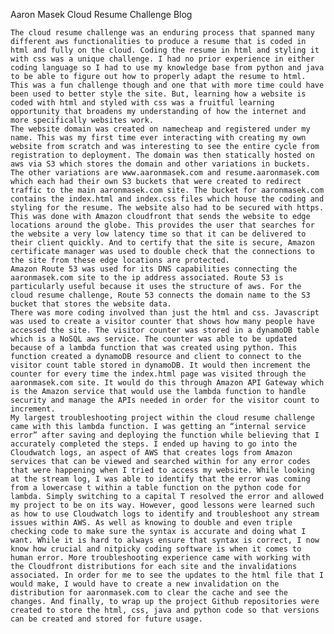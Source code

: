 Aaron Masek
Cloud Resume Challenge Blog

	The cloud resume challenge was an enduring process that spanned many different aws functionalities to produce a resume that is coded in html and fully on the cloud. Coding the resume in html and styling it with css was a unique challenge. I had no prior experience in either coding language so I had to use my knowledge base from python and java to be able to figure out how to properly adapt the resume to html. This was a fun challenge though and one that with more time could have been used to better style the site. But, learning how a website is coded with html and styled with css was a fruitful learning opportunity that broadens my understanding of how the internet and more specifically websites work. 
	The website domain was created on namecheap and registered under my name. This was my first time ever interacting with creating my own website from scratch and was interesting to see the entire cycle from registration to deployment. The domain was then statically hosted on aws via S3 which stores the domain and other variations in buckets. The other variations are www.aaronmasek.com and resume.aaronmasek.com which each had their own S3 buckets that were created to redirect traffic to the main aaronmasek.com site. The bucket for aaronmasek.com contains the index.html and index.css files which house the coding and styling for the resume. The website also had to be secured with https. This was done with Amazon cloudfront that sends the website to edge locations around the globe. This provides the user that searches for the website a very low latency time so that it can be delivered to their client quickly. And to certify that the site is secure, Amazon certificate manager was used to double check that the connections to the site from these edge locations are protected. 
	Amazon Route 53 was used for its DNS capabilities connecting the aaronmasek.com site to the ip address associated. Route 53 is particularly useful because it uses the structure of aws. For the cloud resume challenge, Route 53 connects the domain name to the S3 bucket that stores the website data.
	There was more coding involved than just the html and css. Javascript was used to create a visitor counter that shows how many people have accessed the site. The visitor counter was stored in a dynamoDB table which is a NoSQL aws service. The counter was able to be updated because of a lambda function that was created using python. This function created a dynamoDB resource and client to connect to the visitor count table stored in dynamoDB. It would then increment the counter for every time the index.html page was visited through the aaronmasek.com site. It would do this through Amazon API Gateway which is the Amazon service that would use the lambda function to handle security and manage the APIs needed in order for the visitor count to increment.
	My largest troubleshooting project within the cloud resume challenge came with this lambda function. I was getting an “internal service error” after saving and deploying the function while believing that I accurately completed the steps. I ended up having to go into the Cloudwatch logs, an aspect of AWS that creates logs from Amazon services that can be viewed and searched within for any error codes that were happening when I tried to access my website. While looking at the stream log, I was able to identify that the error was coming from a lowercase t within a table function on the python code for lambda. Simply switching to a capital T resolved the error and allowed my project to be on its way. However, good lessons were learned such as how to use Cloudwatch logs to identify and troubleshoot any stream issues within AWS. As well as knowing to double and even triple checking code to make sure the syntax is accurate and doing what I want. While it is hard to always ensure that syntax is correct, I now know how crucial and nitpicky coding software is when it comes to human error. More troubleshooting experience came with working with the Cloudfront distributions for each site and the invalidations associated. In order for me to see the updates to the html file that I would make, I would have to create a new invalidation on the distribution for aaronmasek.com to clear the cache and see the changes. And finally, to wrap up the project Github repositories were created to store the html, css, java and python code so that versions can be created and stored for future usage. 

